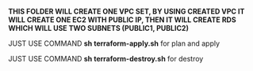 **THIS FOLDER WILL CREATE ONE VPC SET, BY USING CREATED VPC IT WILL CREATE ONE EC2 WITH PUBLIC IP, THEN IT WILL CREATE RDS WHICH WILL USE TWO SUBNETS (PUBLIC1, PUBLIC2)**

JUST USE COMMAND **sh terraform-apply.sh** for plan and apply

JUST USE COMMAND **sh terraform-destroy.sh** for destroy
